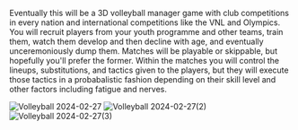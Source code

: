 Eventually this will be a 3D volleyball manager game with club competitions in every nation and international competitions like the VNL and Olympics. 
You will recruit players from your youth programme and other teams, train them, watch them develop and then decline with age, and eventually unceremoniously dump them. 
Matches will be playable or skippable, but hopefully you'll prefer the former. Within the matches you will control the lineups, substitutions, and tactics given to the players, but they will execute those tactics in a probabalistic fashion depending on their skill level and other factors including fatigue and nerves. 

![Volleyball 2024-02-27](https://github.com/international-lawnmowing-99/FreeVolleyball/assets/26102075/cbee42d8-f639-4a7e-875b-a1d4b4c6e7fa)
![Volleyball 2024-02-27(2)](https://github.com/international-lawnmowing-99/FreeVolleyball/assets/26102075/ae3db6cb-5a8a-4111-a4b5-d3cf169d4f38)
![Volleyball 2024-02-27(3)](https://github.com/international-lawnmowing-99/FreeVolleyball/assets/26102075/db7f8b72-4cbb-475c-8ecc-2c73c8406004)


